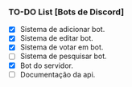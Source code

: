 ### TO-DO List [Bots de Discord]
- [X] Sistema de adicionar bot.
- [X] Sistema de editar bot.
- [X] Sistema de votar em bot.
- [ ] Sistema de pesquisar bot.
- [X] Bot do servidor.
- [ ] Documentação da api.
